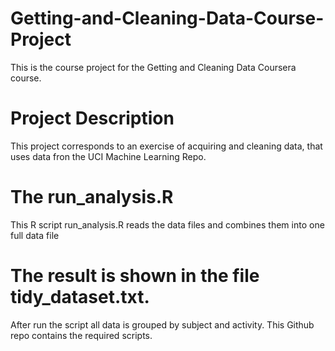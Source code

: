 # Getting-and-Cleaning-Data-Course-Project
This is the course project for the Getting and Cleaning Data Coursera course.
# Project Description
This project corresponds to an exercise of acquiring and cleaning data, that uses data fron the UCI Machine Learning Repo.
# The run_analysis.R
This R script run_analysis.R reads the data files and combines them into one full data file
# The result is shown in the file tidy_dataset.txt.
After run the script all data is grouped by subject and activity.
This Github repo contains the required scripts.

